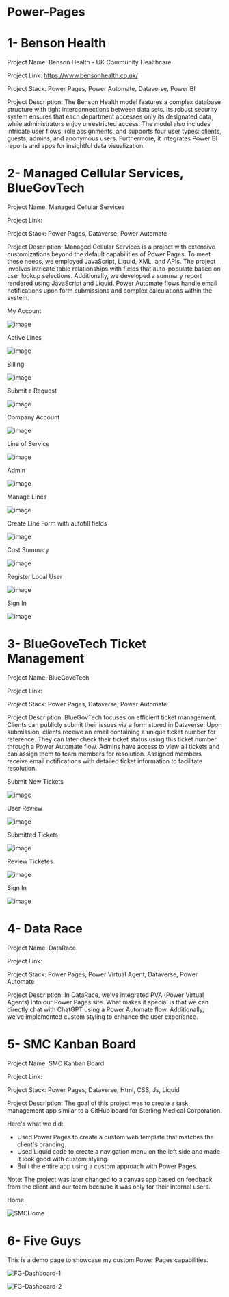 # Power-Pages

# 1- Benson Health 

Project Name: Benson Health - UK Community Healthcare 

Project Link: https://www.bensonhealth.co.uk/ 

Project Stack: Power Pages, Power Automate, Dataverse, Power BI 

Project Description: The Benson Health model features a complex database structure with tight interconnections between data sets. Its robust security system ensures that each department accesses only its designated data, while administrators enjoy unrestricted access. The model also includes intricate user flows, role assignments, and supports four user types: clients, guests, admins, and anonymous users. Furthermore, it integrates Power BI reports and apps for insightful data visualization. 

# 2- Managed Cellular Services, BlueGovTech 

Project Name: Managed Cellular Services 

Project Link:  

Project Stack: Power Pages, Dataverse, Power Automate 

Project Description: Managed Cellular Services is a project with extensive customizations beyond the default capabilities of Power Pages. To meet these needs, we employed JavaScript, Liquid, XML, and APIs. The project involves intricate table relationships with fields that auto-populate based on user lookup selections. Additionally, we developed a summary report rendered using JavaScript and Liquid. Power Automate flows handle email notifications upon form submissions and complex calculations within the system. 

My Account

![image](https://github.com/MYousafTK/Power-Pages/assets/128382787/74a7bb84-3e48-4302-9a3f-eac6defb5faf)

Active Lines

![image](https://github.com/MYousafTK/Power-Pages/assets/128382787/0c47e342-c026-4dd5-9f0b-e73070921e16)

Billing

![image](https://github.com/MYousafTK/Power-Pages/assets/128382787/e525d2eb-2d05-434a-acf3-a9d7e3c434fc)

Submit a Request

![image](https://github.com/MYousafTK/Power-Pages/assets/128382787/1e5764ad-7107-4bc1-a6a7-0fef0624d3f0)

Company Account

![image](https://github.com/MYousafTK/Power-Pages/assets/128382787/98cf59e6-5923-43c4-ac83-593926f0a818)

Line of Service

![image](https://github.com/MYousafTK/Power-Pages/assets/128382787/d94e76af-b970-4773-87fa-5857cefecc35)

Admin

![image](https://github.com/MYousafTK/Power-Pages/assets/128382787/78d3859c-bdaf-41aa-ba66-3528e127b3d0)

Manage Lines

![image](https://github.com/MYousafTK/Power-Pages/assets/128382787/edbd849a-9f63-4904-89b5-f81b7e60e53a)

Create Line Form with autofill fields 

 ![image](https://github.com/MYousafTK/Power-Pages/assets/128382787/6d4e2cfa-b2ab-4e16-8ee6-fc38c68b366f)

 Cost Summary

 ![image](https://github.com/MYousafTK/Power-Pages/assets/128382787/2a979acd-b0d3-432e-999b-c572343fe4ab)

 Register Local User

 ![image](https://github.com/MYousafTK/Power-Pages/assets/128382787/8e8cb5fa-7235-4764-ad12-fb6d902a2285)

Sign In

![image](https://github.com/MYousafTK/Power-Pages/assets/128382787/879ce908-3c46-40f4-b8e4-bec977e166fa)

# 3- BlueGoveTech Ticket Management 

Project Name: BlueGoveTech 

Project Link:  

Project Stack: Power Pages, Dataverse, Power Automate 

Project Description: BlueGovTech focuses on efficient ticket management. Clients can publicly submit their issues via a form stored in Dataverse. Upon submission, clients receive an email containing a unique ticket number for reference. They can later check their ticket status using this ticket number through a Power Automate flow. Admins have access to view all tickets and can assign them to team members for resolution. Assigned members receive email notifications with detailed ticket information to facilitate resolution. 


Submit New Tickets

![image](https://github.com/MYousafTK/Power-Pages/assets/128382787/0bcee029-ff38-436f-97df-bffb8811a7f2)

User Review

![image](https://github.com/MYousafTK/Power-Pages/assets/128382787/7785c074-87e8-46e0-8c1a-42647dfb8b7b)

Submitted Tickets

![image](https://github.com/MYousafTK/Power-Pages/assets/128382787/24f374c5-3585-41dc-af4f-a01dbfbb03dc)


Review Ticketes

![image](https://github.com/MYousafTK/Power-Pages/assets/128382787/849381bf-2f8c-4fd7-a202-a654dfe9217a)

Sign In

![image](https://github.com/MYousafTK/Power-Pages/assets/128382787/60a8a0ed-1f29-4b22-b050-7b87d59a5615)



# 4- Data Race 

Project Name: DataRace 

Project Link:  

Project Stack: Power Pages, Power Virtual Agent, Dataverse, Power Automate 

Project Description: In DataRace, we've integrated PVA (Power Virtual Agents) into our Power Pages site. What makes it special is that we can directly chat with ChatGPT using a Power Automate flow. Additionally, we've implemented custom styling to enhance the user experience. 

# 5- SMC Kanban Board

Project Name: SMC Kanban Board 

Project Link:  

Project Stack: Power Pages, Dataverse, Html, CSS, Js, Liquid

Project Description: The goal of this project was to create a task management app similar to a GitHub board for Sterling Medical Corporation.

Here's what we did:

- Used Power Pages to create a custom web template that matches the client's branding.
- Used Liquid code to create a navigation menu on the left side and made it look good with custom styling.
- Built the entire app using a custom approach with Power Pages.

Note: The project was later changed to a canvas app based on feedback from the client and our team because it was only for their internal users.

Home

![SMCHome](https://github.com/MYousafTK/Power-Pages/assets/128382787/14e2560e-07b5-4d75-ae6e-43ebb9355750)


# 6- Five Guys

This is a demo page to showcase my custom Power Pages capabilities.

![FG-Dashboard-1](https://github.com/MYousafTK/Power-Pages/assets/128382787/5a27b6d7-73b6-4f17-92f1-1efd9e738280)

![FG-Dashboard-2](https://github.com/MYousafTK/Power-Pages/assets/128382787/cfe37db8-e64e-470b-b03f-5596c2855c68)

